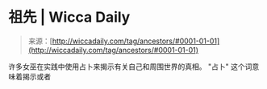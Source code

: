 <!--yml

category: 未分类

date: 2024-06-12 18:25:50

-->

# 祖先 | Wicca Daily

> 来源：[http://wiccadaily.com/tag/ancestors/#0001-01-01](http://wiccadaily.com/tag/ancestors/#0001-01-01)

许多女巫在实践中使用占卜来揭示有关自己和周围世界的真相。 "占卜" 这个词意味着揭示或者
